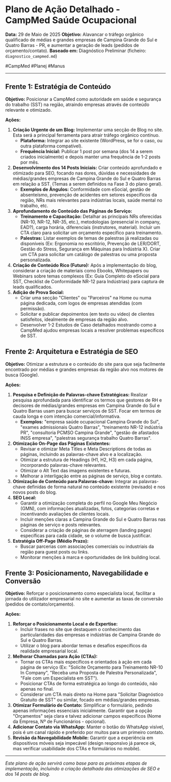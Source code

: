 # Plano de Ação Detalhado - CampMed Saúde Ocupacional

**Data:** 29 de Maio de 2025
**Objetivo:** Alavancar o tráfego orgânico qualificado de médias e grandes empresas de Campina Grande do Sul e Quatro Barras - PR, e aumentar a geração de leads (pedidos de orçamento/contato).
**Baseado em:** Diagnóstico Preliminar (ficheiro: `diagnostico_campmed.md`)

#CampMed 
#Planej 
#Manus

---

## Frente 1: Estratégia de Conteúdo

**Objetivo:** Posicionar a CampMed como autoridade em saúde e segurança do trabalho (SST) na região, atraindo empresas através de conteúdo relevante e otimizado.

**Ações:**

1.  **Criação Urgente de um Blog:** Implementar uma secção de Blog no site. Esta será a principal ferramenta para atrair tráfego orgânico contínuo.
    *   **Plataforma:** Integrar ao site existente (WordPress, se for o caso, ou outra plataforma compatível).
    *   **Frequência Inicial:** Publicar 1 post por semana (dos 14 a serem criados inicialmente) e depois manter uma frequência de 1-2 posts por mês.
2.  **Desenvolvimento dos 14 Posts Iniciais:** Criar conteúdo aprofundado e otimizado para SEO, focando nas dores, dúvidas e necessidades de médias/grandes empresas de Campina Grande do Sul e Quatro Barras em relação a SST. (Temas a serem definidos na Fase 3 do plano geral).
    *   **Exemplos de Ângulos:** Conformidade com eSocial, gestão de absenteísmo, prevenção de acidentes em setores específicos da região, NRs mais relevantes para indústrias locais, saúde mental no trabalho, etc.
3.  **Aprofundamento do Conteúdo das Páginas de Serviço:**
    *   **Treinamento e Capacitação:** Detalhar as principais NRs oferecidas (NR-10, NR-12, NR-35, etc.), metodologias (presencial in company, EAD?), carga horária, diferenciais (instrutores, material). Incluir um CTA claro para solicitar um orçamento específico para treinamento.
    *   **Palestras:** Listar exemplos de temas de palestras já realizadas ou disponíveis (Ex: Ergonomia no escritório, Prevenção de LER/DORT, Gestão do Stress, Segurança em Máquinas para Indústria X). Criar um CTA para solicitar um catálogo de palestras ou uma proposta personalizada.
4.  **Criação de Conteúdo Rico (Futuro):** Após a implementação do blog, considerar a criação de materiais como Ebooks, Whitepapers ou Webinars sobre temas complexos (Ex: Guia Completo do eSocial para SST, Checklist de Conformidade NR-12 para Indústrias) para captura de leads qualificados.
5.  **Adição de Prova Social:**
    *   Criar uma secção "Clientes" ou "Parceiros" na Home ou numa página dedicada, com logos de empresas atendidas (com permissão).
    *   Solicitar e publicar depoimentos (em texto ou vídeo) de clientes satisfeitos, idealmente de empresas da região alvo.
    *   Desenvolver 1-2 Estudos de Caso detalhados mostrando como a CampMed ajudou empresas locais a resolver problemas específicos de SST.

## Frente 2: Arquitetura e Estratégia de SEO

**Objetivo:** Otimizar a estrutura e o conteúdo do site para que seja facilmente encontrado por médias e grandes empresas da região alvo nos motores de busca (Google).

**Ações:**

1.  **Pesquisa e Definição de Palavras-chave Estratégicas:** Realizar pesquisa aprofundada para identificar os termos que gestores de RH e decisores de médias/grandes empresas em Campina Grande do Sul e Quatro Barras usam para buscar serviços de SST. Focar em termos de cauda longa e com intenção comercial/informativa.
    *   **Exemplos:** "empresa saúde ocupacional Campina Grande do Sul", "exames admissionais Quatro Barras", "treinamento NR-12 indústria PR", "consultoria PCMSO Campina Grande", "gestão de afastados INSS empresa", "palestras segurança trabalho Quatro Barras".
2.  **Otimização On-Page das Páginas Existentes:**
    *   Revisar e otimizar Meta Titles e Meta Descriptions de todas as páginas, incluindo as palavras-chave alvo e a localização.
    *   Otimizar a estrutura de Headings (H1, H2, H3) em cada página, incorporando palavras-chave relevantes.
    *   Otimizar o Alt Text das imagens existentes e futuras.
    *   Melhorar a interligação entre as páginas de serviço, blog e contato.
3.  **Otimização de Conteúdo para Palavras-chave:** Integrar as palavras-chave definidas de forma natural no conteúdo existente (revisado) e nos novos posts do blog.
4.  **SEO Local:**
    *   Garantir a otimização completa do perfil no Google Meu Negócio (GMN), com informações atualizadas, fotos, categorias corretas e incentivando avaliações de clientes locais.
    *   Incluir menções claras a Campina Grande do Sul e Quatro Barras nas páginas de serviço e posts relevantes.
    *   Considerar a criação de páginas de aterragem (landing pages) específicas para cada cidade, se o volume de busca justificar.
5.  **Estratégia Off-Page (Médio Prazo):**
    *   Buscar parcerias com associações comerciais ou industriais da região para guest posts ou links.
    *   Monitorar menções à marca e oportunidades de link building local.

## Frente 3: Posicionamento, Navegabilidade e Conversão

**Objetivo:** Reforçar o posicionamento como especialista local, facilitar a jornada do utilizador empresarial no site e aumentar as taxas de conversão (pedidos de contato/orçamento).

**Ações:**

1.  **Reforçar o Posicionamento Local e de Expertise:**
    *   Incluir frases no site que destaquem o conhecimento das particularidades das empresas e indústrias de Campina Grande do Sul e Quatro Barras.
    *   Utilizar o blog para abordar temas e desafios específicos da realidade empresarial local.
2.  **Melhorar Chamadas para Ação (CTAs):**
    *   Tornar os CTAs mais específicos e orientados à ação em cada página de serviço (Ex: "Solicite Orçamento para Treinamento NR-10 In Company", "Receba uma Proposta de Palestra Personalizada", "Fale com um Especialista em SST").
    *   Posicionar CTAs de forma estratégica ao longo do conteúdo, não apenas no final.
    *   Considerar um CTA mais direto na Home para "Solicitar Diagnóstico Gratuito de SST" ou similar, focado em médias/grandes empresas.
3.  **Otimizar Formulário de Contato:** Simplificar o formulário, pedindo apenas informações essenciais inicialmente. Garantir que a opção "Orçamentos" seja clara e talvez adicionar campos específicos (Nome da Empresa, Nº de Funcionários - opcional).
4.  **Adicionar Contato via WhatsApp:** Manter o botão do WhatsApp visível, pois é um canal rápido e preferido por muitos para um primeiro contato.
5.  **Revisão da Navegabilidade Mobile:** Garantir que a experiência em dispositivos móveis seja impecável (design responsivo já parece ok, mas verificar usabilidade dos CTAs e formulários no mobile).

---

*Este plano de ação servirá como base para as próximas etapas de implementação, incluindo a criação detalhada das otimizações de SEO e dos 14 posts de blog.*
